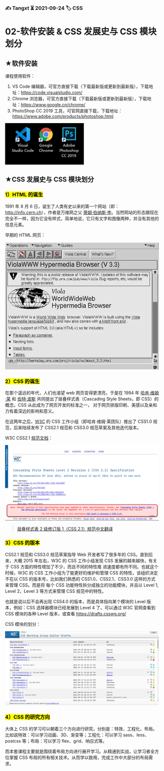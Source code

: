 ### ✍️ Tangxt ⏳ 2021-09-24 🏷️ CSS

# 02-软件安装 & CSS 发展史与 CSS 模块划分

## ★软件安装

课程使用软件：

1. VS Code 编辑器，可官方直接下载（下载最新版或更新到最新版），下载地址：<https://code.visualstudio.com/>
2. Chrome 浏览器，可官方直接下载（下载最新版或更新到最新版），下载地址：<https://www.google.cn/chrome/>
3. PhotoShop CC 2019 工具，可官网直接下载，下载地址：<https://www.adobe.com/products/photoshop.html>

![使用的软件](assets/img/2021-09-24-17-17-10.png)

## ★CSS 发展史与 CSS 模块划分

### <mark>1）HTML 的诞生</mark>

1991 年 8 月 6 日，诞生了人类有史以来的第一个网站（即：<http://info.cern.ch>），作者是万维网之父 [蒂姆·伯纳斯·李](https://baike.baidu.com/item/%E8%92%82%E5%A7%86%C2%B7%E4%BC%AF%E7%BA%B3%E6%96%AF%C2%B7%E6%9D%8E/8868412)。当然网站的形态跟现在完全不一样，因为它没有样式，简单地说，它只有文字和图像两种，并没有其他的信息元素。

早期的 HTML 网页：

![早期的 HTML 网页](assets/img/2021-09-24-17-29-58.png)

### <mark>2）CSS 的诞生</mark>

在那个遥远的年代，人们也渴望 web 网页变得更漂亮，于是在 1994 年 [哈肯·维姆·莱](https://baike.baidu.com/item/%E5%93%88%E8%82%AF%C2%B7%E7%BB%B4%E5%A7%86%C2%B7%E8%8E%B1) 和 [伯特·波斯](https://baike.baidu.com/item/%E4%BC%AF%E7%89%B9%C2%B7%E6%B3%A2%E6%96%AF) 共同提出了层叠样式表（Cascading Style Sheets，即 CSS）的概念。CSS 从此成为了网页开发的标准之一，
对于网页排版印刷、美感以及亲和力有着深远的影响和意义。

在这两年之后，[W3C](https://baike.baidu.com/item/%E4%B8%87%E7%BB%B4%E7%BD%91%E8%81%94%E7%9B%9F/1458269?fromtitle=w3c&fromid=216888) 的 CSS 工作小组（即哈肯·维姆·莱团队）推出了 CSS1.0 规范，后来陆续发布了 CSS2.1 规范和 CSS3.0 规范草案及其他迭代版本。

W3C CSS2.1 [规范文档](https://www.w3.org/TR/2011/REC-CSS2-20110607/)：

![CSS 2.1](assets/img/2021-09-24-17-34-13.png)

> [层叠样式表 2 级修订版 1（CSS 2.1）规范中文翻译](http://www.ayqy.net/doc/css2-1/cover.html)

### <mark>3）CSS 的版本</mark>

CSS2.1 规范和 CSS3.0 规范草案指导 Web 开发者写了很多年的 CSS。直到后来，大概 2015 年左右，W3C 的 CSS 工作小组发现 CSS 发展的越来越快，有关于 CSS 方面的特性增加了不少，而且不同的特性推
进速度都有所不同。也就这个时候，W3C 的 CSS 工作小组为了能更好的维护和管理 CSS 的特性，该组织决定不在以 CSS 的版本号，比如我们熟悉的 CSS1.0、CSS2.1、CSS3.0 这样的方式来管理 CSS。而是将
每个 CSS 功能特性拆分成独立的功能模块，并且以 Level 1, Level 2，Level 3 等方式来管理 CSS 规范中的特性。

也就是说以后不会再出现 CSS4.0 的版本，而是具体指向某个模块的 Level 版本，例如：CSS 选择器模块已经发展到 Level 4 了。可以通过 W3C 官网查看到 CSS 模块的各种 Level 版本，或查看 <https://drafts.csswg.org/>

CSS 模块的划分：

![模块划分](assets/img/2021-09-24-17-41-06.png)

### <mark>4）CSS 的研究方向</mark>

大体上 CSS 的学习可以朝着三个方向进行研究，分别是：特效、工程化、布局。比如说特效：可以学习动画、3D、渐变等；工程化：可以学习 sass、less、postcss 等；布局：可以学习 flex、grid、响应式等。

而本套课程主要就是围绕着布局方向进行展开学习。从精通到实战，让学习者全方位掌握 CSS 布局的所有相关技术。从而学以致用，完成工作中大部分的布局需求。


